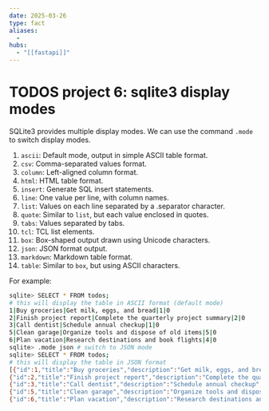 ```yaml
---
date: 2025-03-26
type: fact
aliases:
  -
hubs:
  - "[[fastapi]]"
---
```


# TODOS project 6: sqlite3 display modes

SQLite3 provides multiple display modes. We can use the command `.mode` to switch display modes.

1. `ascii`: Default mode, output in simple ASCII table format.
2. `csv`: Comma-separated values format.
3. `column`: Left-aligned column format.
4. `html`: HTML table format.
5. `insert`: Generate SQL insert statements.
6. `line`: One value per line, with column names.
7. `list`: Values on each line separated by a .separator character.
8. `quote`: Similar to `list`, but each value enclosed in quotes.
9. `tabs`: Values separated by tabs.
10. `tcl`: TCL list elements.
11. `box`: Box-shaped output drawn using Unicode characters.
12. `json`: JSON format output.
13. `markdown`: Markdown table format.
14. `table`: Similar to `box`, but using ASCII characters.

For example:

```sh
sqlite> SELECT * FROM todos;
# this will display the table in ASCII format (default mode)
1|Buy groceries|Get milk, eggs, and bread|1|0
2|Finish project report|Complete the quarterly project summary|2|0
3|Call dentist|Schedule annual checkup|1|0
5|Clean garage|Organize tools and dispose of old items|5|0
6|Plan vacation|Research destinations and book flights|4|0
sqlite> .mode json # switch to JSON mode
sqlite> SELECT * FROM todos;
# this will display the table in JSON format
[{"id":1,"title":"Buy groceries","description":"Get milk, eggs, and bread","priority":1,"completed":0},
{"id":2,"title":"Finish project report","description":"Complete the quarterly project summary","priority":2,"completed":0},
{"id":3,"title":"Call dentist","description":"Schedule annual checkup","priority":1,"completed":0},
{"id":5,"title":"Clean garage","description":"Organize tools and dispose of old items","priority":5,"completed":0},
{"id":6,"title":"Plan vacation","description":"Research destinations and book flights","priority":4,"completed":0}]

```

